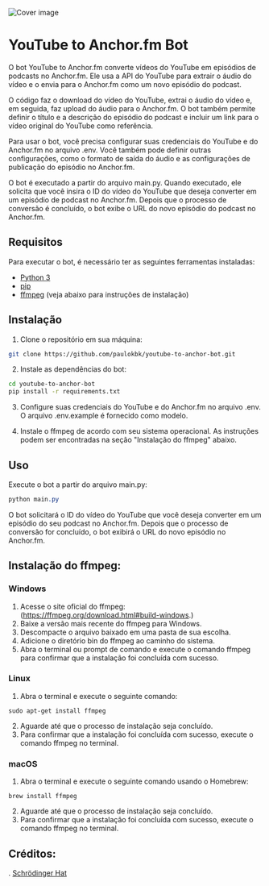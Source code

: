 
![Cover image](https://raw.githubusercontent.com/Schrodinger-Hat/youtube-to-anchorfm/main/assets/img/cover.png 
'Cover image')
# YouTube to Anchor.fm Bot
O bot YouTube to Anchor.fm converte vídeos do YouTube em episódios de podcasts no Anchor.fm. Ele usa a API do YouTube para extrair o áudio do vídeo e o envia para o Anchor.fm como um novo episódio do podcast.

O código faz o download do vídeo do YouTube, extrai o áudio do vídeo e, em seguida, faz upload do áudio para o Anchor.fm. O bot também permite definir o título e a descrição do episódio do podcast e incluir um link para o vídeo original do YouTube como referência.

Para usar o bot, você precisa configurar suas credenciais do YouTube e do Anchor.fm no arquivo .env. Você também pode definir outras configurações, como o formato de saída do áudio e as configurações de publicação do episódio no Anchor.fm.

O bot é executado a partir do arquivo main.py. Quando executado, ele solicita que você insira o ID do vídeo do YouTube que deseja converter em um episódio de podcast no Anchor.fm. Depois que o processo de conversão é concluído, o bot exibe o URL do novo episódio do podcast no Anchor.fm.

## Requisitos
Para executar o bot, é necessário ter as seguintes ferramentas instaladas:

- [Python 3](https://www.python.org/downloads/)
- [pip](https://pip.pypa.io/en/stable/installing/)
- [ffmpeg](https://ffmpeg.org/download.html) (veja abaixo para instruções de instalação)

## Instalação

1. Clone o repositório em sua máquina:

```bash
git clone https://github.com/paulokbk/youtube-to-anchor-bot.git
```

2. Instale as dependências do bot:

```bash
cd youtube-to-anchor-bot
pip install -r requirements.txt

```

3. Configure suas credenciais do YouTube e do Anchor.fm no arquivo .env. O arquivo .env.example é fornecido como modelo.

4. Instale o ffmpeg de acordo com seu sistema operacional. As instruções podem ser encontradas na seção "Instalação do ffmpeg" abaixo.

## Uso

Execute o bot a partir do arquivo main.py:

```css
python main.py
```

O bot solicitará o ID do vídeo do YouTube que você deseja converter em um episódio do seu podcast no Anchor.fm. Depois que o processo de conversão for concluído, o bot exibirá o URL do novo episódio no Anchor.fm.

## Instalação do ffmpeg:

### Windows

1. Acesse o site oficial do ffmpeg: (https://ffmpeg.org/download.html#build-windows.)
2. Baixe a versão mais recente do ffmpeg para Windows.
3. Descompacte o arquivo baixado em uma pasta de sua escolha.
4. Adicione o diretório bin do ffmpeg ao caminho do sistema.
5. Abra o terminal ou prompt de comando e execute o comando ffmpeg para confirmar que a instalação foi concluída com sucesso.

### Linux

1. Abra o terminal e execute o seguinte comando:

```
sudo apt-get install ffmpeg
```

2. Aguarde até que o processo de instalação seja concluído.
3. Para confirmar que a instalação foi concluída com sucesso, execute o comando ffmpeg no terminal.

### macOS

1. Abra o terminal e execute o seguinte comando usando o Homebrew:

```
brew install ffmpeg
```

2. Aguarde até que o processo de instalação seja concluído.
3. Para confirmar que a instalação foi concluída com sucesso, execute o comando ffmpeg no terminal.

## Créditos:

. [Schrödinger Hat](https://github.com/Schrodinger-Hat)
